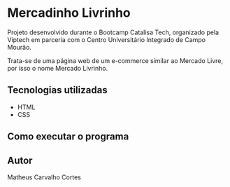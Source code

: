 # Mercadinho Livrinho 

Projeto desenvolvido durante o Bootcamp Catalisa Tech, organizado pela Viptech em parceria com o Centro Universitário Integrado de Campo Mourão. 

Trata-se de uma página web de um e-commerce similar ao Mercado Livre, por isso o nome Mercado Livrinho. 

## Tecnologias utilizadas 
- HTML
- CSS

## Como executar o programa

## Autor 

Matheus Carvalho Cortes
